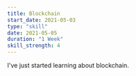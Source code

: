 ```yaml
---
title: Blockchain
start_date: 2021-05-03
type: "skill"
date: 2021-05-05
duration: "1 Week"
skill_strength: 4
---
```


I've just started learning about blockchain.